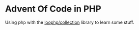 # Advent Of Code in PHP

Using php with the [loophp/collection](https://github.com/loophp/collection) library to learn some stuff.
